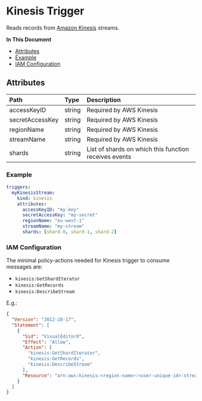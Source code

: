 # Kinesis Trigger

Reads records from [Amazon Kinesis](https://aws.amazon.com/kinesis/) streams.

**In This Document**
- [Attributes](#attributes)
- [Example](#example)
- [IAM Configuration](#iam-configuration)

## Attributes

| **Path** | **Type** | **Description** |
| :--- | :--- | :--- |
| accessKeyID | string | Required by AWS Kinesis |
| secretAccessKey | string | Required by AWS Kinesis |
| regionName | string | Required by AWS Kinesis |
| streamName | string | Required by AWS Kinesis |
| shards | string | List of shards on which this function receives events |

### Example

```yaml
triggers:
  myKinesisStream:
    kind: kinesis
    attributes:
      accessKeyID: "my-key"
      secretAccessKey: "my-secret"
      regionName: "eu-west-1"
      streamName: "my-stream"
      shards: [shard-0, shard-1, shard-2]
```

### IAM Configuration

The minimal policy-actions needed for Kinesis trigger to consume messages are:

- `kinesis:GetShardIterator`
- `kinesis:GetRecords`
- `kinesis:DescribeStream`

E.g.:

```json
{
  "Version": "2012-10-17",
  "Statement": [
    {
      "Sid": "VisualEditor0",
      "Effect": "Allow",
      "Action": [
        "kinesis:GetShardIterator",
        "kinesis:GetRecords",
        "kinesis:DescribeStream"
      ],
      "Resource": "arn:aws:kinesis:<region-name>:<user-unique-id>:stream/<specific-stream>"
    }
  ]
}
```
